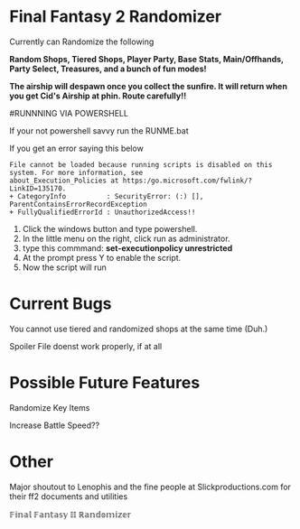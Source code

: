 # Final Fantasy 2 Randomizer

Currently can Randomize the following 

**Random Shops, Tiered Shops, Player Party, Base Stats, Main/Offhands, Party Select, Treasures, and a bunch of fun modes!**

**The airship will despawn once you collect the sunfire. It will return when you get Cid's Airship at phin. Route carefully!!**

#RUNNNING VIA POWERSHELL

If your not powershell savvy run the RUNME.bat

If you get an error saying this below

    File cannot be loaded because running scripts is disabled on this system. For more information, see
    about_Execution_Policies at https:/go.microsoft.com/fwlink/?LinkID=135170.
    + CategoryInfo          : SecurityError: (:) [], ParentContainsErrorRecordException
    + FullyQualifiedErrorId : UnauthorizedAccess!! 

1. Click the windows button and type powershell.
2. In the little menu on the right, click run as administrator.
3. type this commmand:	**set-executionpolicy unrestricted**
4. At the prompt press Y to enable the script.
5. Now the script will run
     
# Current Bugs

You cannot use tiered and randomized shops at the same time (Duh.)

Spoiler File doenst work properly, if at all

# Possible Future Features

Randomize Key Items

Increase Battle Speed??

# Other

Major shoutout to Lenophis and the fine people at Slickproductions.com for their ff2 documents and utilities
             
𝔽𝕚𝕟𝕒𝕝 𝔽𝕒𝕟𝕥𝕒𝕤𝕪 𝕀𝕀 ℝ𝕒𝕟𝕕𝕠𝕞𝕚𝕫𝕖𝕣
